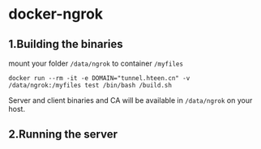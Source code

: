 # docker-ngrok

## 1.Building the binaries

mount your folder `/data/ngrok` to container `/myfiles`

```linux
docker run --rm -it -e DOMAIN="tunnel.hteen.cn" -v /data/ngrok:/myfiles test /bin/bash /build.sh
```

Server and client binaries and CA will be available in `/data/ngrok` on your host.

## 2.Running the server
